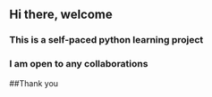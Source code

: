 ## Hi there, welcome
### This is a self-paced python learning project
### I am open to any collaborations
##Thank you